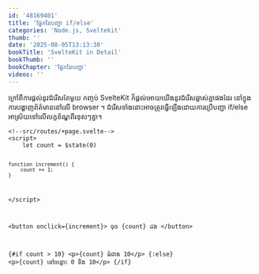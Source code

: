 ```yaml
---
id: '48169401'
title: 'ផ្នែក​នៃ​បញ្ជា if/else'
categories: 'Node.js, Sveltekit'
thumb: ''
date: '2025-08-05T13:13:30'
bookTitle: 'SvelteKit in Detail'
bookThumb: ''
bookChapter: 'ផ្នែក​នៃ​បញ្ជា'
videos: ''
---
```

<p>ក្រៅ​ពី​ការផ្តល់​នូវ​ជំរើស​តែ​មួយ កញ្ចប់ SvelteKit ក៏​ផ្តល់​អោយ​យើង​នូវ​ជំរើស​ឆ្លាស់​គ្នា​​ផង​ដែរ នៅ​ក្នុង​ការបង្ហាញ​ព័ត៌មាន​នៅ​លើ browser ។ ជំរើស​ទាំងនោះ​អាច​ត្រូវ​ធ្វើ​ឡើង​ដោយ​ការប្រើបញ្ជា if/else អាស្រ័យ​ទៅ​លើ​លក្ខខ័ណ្ឌ​ពីរ​ខុស​ៗ​គ្នា​។</p><pre><code class="language-html">&lt;!--src/routes/+page.svelte--&gt;
&lt;script&gt;
    let count = $state(0)
 
    function increment() {
        count += 1;
    }
&lt;/script&gt;
 
&lt;button onclick={increment}&gt;
    ចុច {count} ដង
&lt;/button&gt; 
 
{#if count &gt; 10}
    &lt;p&gt;{count} ធំ​ជាង 10&lt;/p&gt;
{:else}
    &lt;p&gt;{count} នៅ​ចន្លោះ 0 និង 10&lt;/p&gt;
{/if}</code></pre>